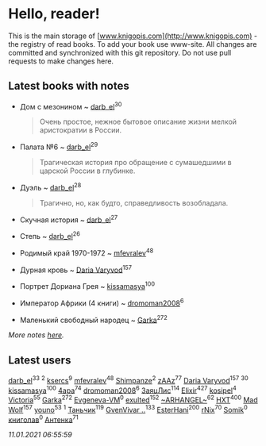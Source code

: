 # Hello, reader!
This is the main storage of [www.knigopis.com](http://www.knigopis.com) - the registry of read books.
To add your book use www-site. All changes are committed and synchronized with this git repository.
Do not use pull requests to make changes here.


## Latest books with notes
* Дом с мезонином ~ [darb_el](users/184/184135339-vkontakte)<sup>30</sup>
    > Очень простое, нежное бытовое описание жизни мелкой аристократии в России.

* Палата №6 ~ [darb_el](users/184/184135339-vkontakte)<sup>29</sup>
    > Трагическая история про обращение с сумашедшими в царской России в глубинке.

* Дуэль ~ [darb_el](users/184/184135339-vkontakte)<sup>28</sup>
    > Трагично, но, как будто, справедливость возобладала.

* Скучная история ~ [darb_el](users/184/184135339-vkontakte)<sup>27</sup>

* Степь ~ [darb_el](users/184/184135339-vkontakte)<sup>26</sup>

* Родимый край 1970-1972 ~ [mfevralev](users/140/140966150-vkontakte)<sup>48</sup>

* Дурная кровь ~ [Daria Varyvod](users/829/829893410524253-facebook)<sup>157</sup>

* Портрет Дориана Грея ~ [kissamasya](users/684/68439978-vkontakte)<sup>100</sup>

* Император Африки  (4 книги) ~ [dromoman2008](users/444/44461886-yandex)<sup>6</sup>

* Маленький свободный народец ~ [Garka](users/115/115753719718250012620-google)<sup>272</sup>


_More notes [here](latest_books_with_notes.md)._


## Latest users
[darb_el](users/184/184135339-vkontakte)<sup>33</sup> 
[](users/113/113479058458145129271-google)<sup>2</sup> 
[ksercs](users/113/113010305809091482859-google)<sup>9</sup> 
[mfevralev](users/140/140966150-vkontakte)<sup>48</sup> 
[Shimpanze](users/108/108324375224819470216-google)<sup>2</sup> 
[zAAz](users/202/202248233-vkontakte)<sup>77</sup> 
[Daria Varyvod](users/829/829893410524253-facebook)<sup>157</sup> 
[](users/153/1537586159620888-facebook)<sup>30</sup> 
[kissamasya](users/684/68439978-vkontakte)<sup>100</sup> 
[4apa](users/117/117392596378069249667-google)<sup>74</sup> 
[dromoman2008](users/444/44461886-yandex)<sup>6</sup> 
[ЗаяцЛис](users/112/112388384595246311466-google)<sup>114</sup> 
[Elixir](users/115/115826717712507836033-google)<sup>427</sup> 
[kosipel](users/111/111527709134336877181-googleplus)<sup>4</sup> 
[Victoria](users/113/113794223924688167852-google)<sup>55</sup> 
[Garka](users/115/115753719718250012620-google)<sup>272</sup> 
[Evgeneva-VM](users/328/328412972-yandex)<sup>0</sup> 
[exulted](users/100/100599204551896265722-google)<sup>152</sup> 
[~ARHANGEL~](users/642/64251996-vkontakte)<sup>62</sup> 
[HXT](users/100/100002563462782-facebook)<sup>400</sup> 
[Mad Wolf](users/947/94738840-vkontakte)<sup>157</sup> 
[youno](users/302/302928912-vkontakte)<sup>53</sup> 
[](users/115/115606166526017510013-google)<sup>1</sup> 
[Таньчик](users/209/2096581563762610-facebook)<sup>119</sup> 
[GvenVivar ..](users/158/158266434925901-facebook)<sup>133</sup> 
[EsterHani](users/305/30558181-vkontakte)<sup>200</sup> 
[rNix](users/227/22742452-yandex)<sup>70</sup> 
[Somik](users/100/100006761945842-facebook)<sup>0</sup> 
[книголав](users/981/981907258513659-facebook)<sup>0</sup> 
[Антенка](users/118/118158645037334943900-google)<sup>71</sup> 


_11.01.2021 06:55:59_
